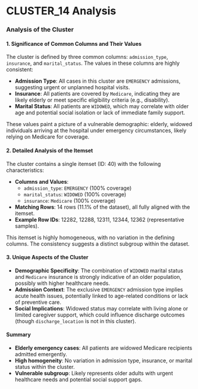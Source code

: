 # CLUSTER_14 Analysis

### Analysis of the Cluster

#### 1. Significance of Common Columns and Their Values
The cluster is defined by three common columns: `admission_type`, `insurance`, and `marital_status`. The values in these columns are highly consistent:
- **Admission Type**: All cases in this cluster are `EMERGENCY` admissions, suggesting urgent or unplanned hospital visits.
- **Insurance**: All patients are covered by `Medicare`, indicating they are likely elderly or meet specific eligibility criteria (e.g., disability).
- **Marital Status**: All patients are `WIDOWED`, which may correlate with older age and potential social isolation or lack of immediate family support.

These values paint a picture of a vulnerable demographic: elderly, widowed individuals arriving at the hospital under emergency circumstances, likely relying on Medicare for coverage.

#### 2. Detailed Analysis of the Itemset
The cluster contains a single itemset (ID: 40) with the following characteristics:
- **Columns and Values**: 
  - `admission_type`: `EMERGENCY` (100% coverage)
  - `marital_status`: `WIDOWED` (100% coverage)
  - `insurance`: `Medicare` (100% coverage)
- **Matching Rows**: 14 rows (11.1% of the dataset), all fully aligned with the itemset.
- **Example Row IDs**: 12282, 12288, 12311, 12344, 12362 (representative samples).

This itemset is highly homogeneous, with no variation in the defining columns. The consistency suggests a distinct subgroup within the dataset.

#### 3. Unique Aspects of the Cluster
- **Demographic Specificity**: The combination of `WIDOWED` marital status and `Medicare` insurance is strongly indicative of an older population, possibly with higher healthcare needs.
- **Admission Context**: The exclusive `EMERGENCY` admission type implies acute health issues, potentially linked to age-related conditions or lack of preventive care.
- **Social Implications**: Widowed status may correlate with living alone or limited caregiver support, which could influence discharge outcomes (though `discharge_location` is not in this cluster).

#### Summary
- **Elderly emergency cases**: All patients are widowed Medicare recipients admitted emergently.  
- **High homogeneity**: No variation in admission type, insurance, or marital status within the cluster.  
- **Vulnerable subgroup**: Likely represents older adults with urgent healthcare needs and potential social support gaps.